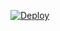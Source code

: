 [![Deploy](https://www.herokucdn.com/deploy/button.svg)](https://dashboard.heroku.com/new?template=https://github.com/hackercoder24/diljaleuploader)
